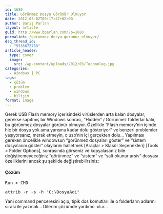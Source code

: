 ```yaml
---
id: 1680
title: Görünmez Dosya Görünür Olmuyor
date: 2012-05-02T09:17:47+02:00
author: Barış Parlan
layout: article
guid: http://www.bparlan.com/?p=1680
permalink: /gorunmez-dosya-gorunur-olmuyor/
dsq_thread_id:
  - "5538672733"
article_header:
  type: cover
  image:
    src: /wp-content/uploads/2012/03/Technolog.jpg
categories:
  - Windows | PC
tags:
  - çözüm
  - problem
  - windows
  - bilişim
format: image
---
```


Gerek USB Flash memory içerisindeki virüslerden arta kalan dosyalar, gerekse sapıtmış bir Windows sonrası, &#8220;Hidden&#8221; / Görünmez folderlar kalır, bu görünmez dosyalar görünür olmuyor. Özellikle &#8220;Flash memory&#8217;nin içinde hiç bir dosya yok ama yarısına kadar dolu gösteriyor&#8221; ve benzeri problemler yaşıyorsanız, merak etmeyin, o usb&#8217;nin içi gerçekten dolu&#8230; Yapılması gereken öncelikle windowsun &#8220;görünmez dosyaları göster&#8221; ve &#8220;sistem dosyalarını göster&#8221; olaylarını halletmek \[Araçlar > Klasör Seçenekleri\] \[Tools > Folder Options\], sonrasında görseniz ve kopyalasanız bile değiştiremeyeceğiniz &#8220;görünmez&#8221; ve &#8220;sistem&#8221; ve &#8220;salt okunur arşiv&#8221; dosyası özelliklerini ancak şu şekilde değiştirebilirsiniz:

#### Çözüm

<pre>Run &gt; CMD</pre>

<pre>attrib -r -s -h "C:\DosyaAdi"</pre>

Yani command penceresini açıp, tipik dos komutları ile o folderların adlarını sırası ile yazmak&#8230; Dilerim çözümde yardımcı olur&#8230;
